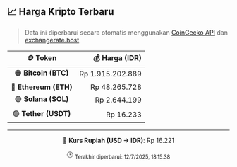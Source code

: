 

<!-- HARGA_KRIPTO -->
## 📈 Harga Kripto Terbaru

> Data ini diperbarui secara otomatis menggunakan [CoinGecko API](https://www.coingecko.com/) dan [exchangerate.host](https://exchangerate.host/)

<div align="center">

| 🪙 Token | 💰 Harga (IDR) |
|:------:|---------------:|
| 🟠 **Bitcoin (BTC)**   | Rp 1.915.202.889 |
| 🔵 **Ethereum (ETH)**  | Rp 48.265.728 |
| 🟣 **Solana (SOL)**    | Rp 2.644.199 |
| 🟢 **Tether (USDT)**   | Rp 16.233 |

---

💱 **Kurs Rupiah (USD → IDR)**: Rp 16.221

🕒 <sub>Terakhir diperbarui: 12/7/2025, 18.15.38</sub>

</div>
<!-- /HARGA_KRIPTO -->